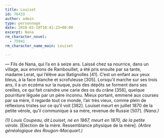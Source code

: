 ```yaml
---
title: Louiset
id: 76433
author: admin
type: personnage
date: 2010-03-10T10:41:23+00:00
excerpt: Nana
rm_character_novel:
  - 75941
rm_character_name_main: Louiset

---
```

— Fils de Nana, qui l&rsquo;a en à seize ans. Laissé chez sa nourrice, dans un village, aux environs de Rambouillet, a été pris ensuite par sa tante, madame Lerat, qui l&rsquo;élève aux Batignolles [41]. C&rsquo;est un enfant aux yeux bleus, à la face blanche et scrofuleuse [305]. Lorsqu&rsquo;il marche sur ses trois ans, il a un eczéma sur la nuque, puis des dépôts se forment dans ses oreilles, ce qui fait craindre une carie des os du crâne [356], quelque pourriture léguée par un père inconnu. Mieux portant, emmené aux courses par sa mère, il regarde tout ce monde, l&rsquo;air très vieux, comme plein de réflexions tristes sur ce qu&rsquo;il voit [382]. Louiset meurt en juillet 1870 de la petite vérole, qu&rsquo;il communique à sa mère, revenue de Russie [507]. _(Nana.)_

_(1) Louis Coupeau, dit Louiset, né en 1867, meurt en 1870, de la petite vérole._ [Election de la mère. Ressemblance physique de la mère]. _(Arbre généalogique des Rougon-Macquart.)_